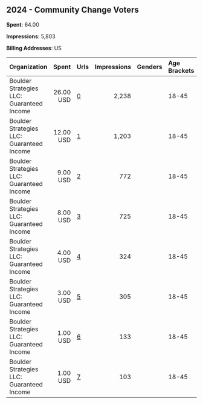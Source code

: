 ## 2024 - Community Change Voters 
**Spent**: 64.00

**Impressions**: 5,803

**Billing Addresses**: US

|Organization|Spent|Urls|Impressions|Genders|Age Brackets|Country Codes|
|:---|---:|:---|---:|:---|:---|:---|
|Boulder Strategies LLC: Guaranteed Income|26.00 USD|[0](https://www.snap.com/political-ads/asset/4454db04fa0bfe03c82fc74f22e28e273622b732d9eac7b87c822c336dab328d?mediaType=png)|2,238||18-45|united states|
|Boulder Strategies LLC: Guaranteed Income|12.00 USD|[1](https://www.snap.com/political-ads/asset/2322d8ede3f30b4ff3c321d2d7c03aeddec374e57490828d1d5e563d7cdd0241?mediaType=png)|1,203||18-45|united states|
|Boulder Strategies LLC: Guaranteed Income|9.00 USD|[2](https://www.snap.com/political-ads/asset/8af0bd31baf47eea15eca5ac20293c670f5ffaab174ea635a4d59cb313192cb9?mediaType=png)|772||18-45|united states|
|Boulder Strategies LLC: Guaranteed Income|8.00 USD|[3](https://www.snap.com/political-ads/asset/6e646211441e753566bc88075d90cd0b29705baf6a0cd076cb5ef4e53b44ff6c?mediaType=png)|725||18-45|united states|
|Boulder Strategies LLC: Guaranteed Income|4.00 USD|[4](https://www.snap.com/political-ads/asset/dd8073f1bee019a3a6b2d4a0a55d857e4566e4ac58fe77cb701d798bd031f74c?mediaType=png)|324||18-45|united states|
|Boulder Strategies LLC: Guaranteed Income|3.00 USD|[5](https://www.snap.com/political-ads/asset/d7bb61e50f17f7f9858adc3567cca62855590420cec606e883e1d7ba72a7eba3?mediaType=png)|305||18-45|united states|
|Boulder Strategies LLC: Guaranteed Income|1.00 USD|[6](https://www.snap.com/political-ads/asset/36db7211eb05f062cbd5e7214bcef66398cb28f047905c276232611e13355596?mediaType=png)|133||18-45|united states|
|Boulder Strategies LLC: Guaranteed Income|1.00 USD|[7](https://www.snap.com/political-ads/asset/81e346d701a8fadc44029d158fd9384e8b1756a9e9e51681634b828f094bab8b?mediaType=png)|103||18-45|united states|
